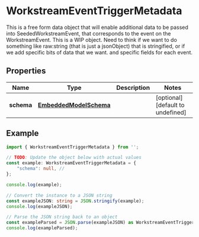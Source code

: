 
# WorkstreamEventTriggerMetadata

This is a free form data object that will enable additional data to be passed into SeededWorkstreamEvent, that corresponds to the event on the WorkstreamEvent.  This is a WIP object.  Need to think if we want to do something like raw:string (that is just a jsonObject) that is stringified, or if we add specific bits of data that we want. and specific fields for each event.

## Properties

Name | Type | Description | Notes
------------ | ------------- | ------------- | -------------
**schema** | [**EmbeddedModelSchema**](EmbeddedModelSchema) |  | [optional] [default to undefined]

## Example

```typescript
import { WorkstreamEventTriggerMetadata } from '';

// TODO: Update the object below with actual values
const example: WorkstreamEventTriggerMetadata = {
    "schema": null, // 
};

console.log(example);

// Convert the instance to a JSON string
const exampleJSON: string = JSON.stringify(example);
console.log(exampleJSON);

// Parse the JSON string back to an object
const exampleParsed = JSON.parse(exampleJSON) as WorkstreamEventTriggerMetadata;
console.log(exampleParsed);
```




